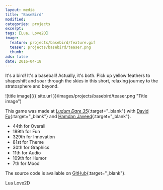 ```yaml
---
layout: media
title: "BaseBird"
modified:
categories: projects
excerpt:
tags: [Lua, Love2D]
image:
  feature: projects/basebird/feature.gif
  teaser: projects/basebird/teaser.png
  thumb:
ads: false
date: 2016-04-18
---
```


It's a bird! It's a baseball! Actually, it's both. Pick up yellow feathers to shapeshift and soar through the skies in this short, relaxing journey to the stratosphere and beyond.

![title image]({{ site.url }}/images/projects/basebird/teaser.png "Title image")

This game was made at [_Ludum Dare 35_](https://dvdfu.itch.io/basebird){:target="_blank"} with [David Fu](http://dvdfu.net){:target="_blank"} and [Hamdan Javeed](http://hamdanjaveed.com/){:target="_blank"}.

- 44th for Overall
- 189th for Fun
- 329th for Innovation
- 81st for Theme
- 30th for Graphics
- 11th for Audio
- 109th for Humor
- 7th for Mood

The source code is available on [GitHub](https://github.com/dvdfu/ld35){:target="_blank"}.

<span class="badge">Lua</span>
<span class="badge">Love2D</span>
